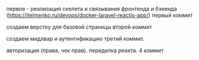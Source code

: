 первое - реализация скелета и связывания фронтенда и бэкенда 
(https://itelmenko.ru/devops/docker-laravel-reactjs-app/)
первый коммит 

создаем верстку для базовой страницы 
второй коммит

создаем мидлвар и аутентификацию
третий коммит.

авторизация (права, чек прав). переделка реакта. 4 коммит
